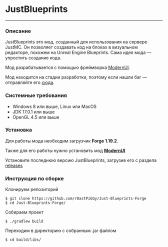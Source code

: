 # JustBlueprints

---

### Описание

JustBlueprints это мод, созданный для использования на сервере JustMC. Он позволяет создавать код на блоках
в визуальном редакторе, похожем на Unreal Engine Blueprints. Сама идея мода — упростить создание кода.

Мод разрабатывается с помощью фреймворка [ModernUI](https://github.com/BloCamLimb/ModernUI).

Мод находится на стадии разработки, поэтому если нашли баг — отправляйте его [сюда](https://github.com/r0astPiGGy/Just-Blueprints-Forge/issues).

### Системные требования

- Windows 8 или выше, Linux или MacOS
- JDK 17.0.1 или выше
- OpenGL 4.5 или выше

### Установка
Для работы мода необходим загрузчик **Forge 1.19.2**.

Также для его работы нужно установить мод **[ModernUI](https://www.curseforge.com/minecraft/mc-mods/modern-ui/download)**

Установите последнюю версию JustBlueprints, загрузив его с раздела [releases](https://github.com/r0astPiGGy/Just-Blueprints-Forge/releases)

### Инструкция по сборке

Клонируем репозиторий
```shell
$ git clone https://github.com/r0astPiGGy/Just-Blueprints-Forge
$ cd Just-Blueprints-Forge/
```

Собираем проект
```shell
$ ./gradlew build
```

Переходим в директорию с собранным .jar файлом
```shell
$ cd build/libs/
```

